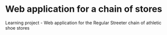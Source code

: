 # Web application for a chain of stores
Learning project - Web application for the Regular Streeter chain of athletic shoe stores
